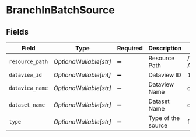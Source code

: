 # BranchInBatchSource


## Fields

| Field                                                                                      | Type                                                                                       | Required                                                                                   | Description                                                                                | Example                                                                                    |
| ------------------------------------------------------------------------------------------ | ------------------------------------------------------------------------------------------ | ------------------------------------------------------------------------------------------ | ------------------------------------------------------------------------------------------ | ------------------------------------------------------------------------------------------ |
| `resource_path`                                                                            | *OptionalNullable[str]*                                                                    | :heavy_minus_sign:                                                                         | Resource Path                                                                              | /workspace:Mammoth Analytics:3/project:test_project:10/label:Datasets:1/datasource:test:14 |
| `dataview_id`                                                                              | *OptionalNullable[int]*                                                                    | :heavy_minus_sign:                                                                         | Dataview ID                                                                                | 1                                                                                          |
| `dataview_name`                                                                            | *OptionalNullable[str]*                                                                    | :heavy_minus_sign:                                                                         | Dataview Name                                                                              | dv1                                                                                        |
| `dataset_name`                                                                             | *OptionalNullable[str]*                                                                    | :heavy_minus_sign:                                                                         | Dataset Name                                                                               | ds1                                                                                        |
| `type`                                                                                     | *OptionalNullable[str]*                                                                    | :heavy_minus_sign:                                                                         | Type of the source                                                                         | file                                                                                       |